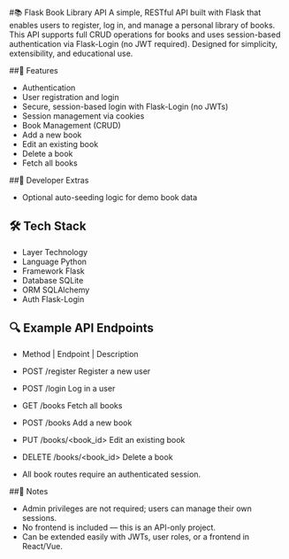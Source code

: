 #📚 Flask Book Library API
A simple, RESTful API built with Flask that enables users to register, log in, and manage a personal library of books. This API supports full CRUD operations for books and uses session-based authentication via Flask-Login (no JWT required). Designed for simplicity, extensibility, and educational use.

##🚀 Features
- Authentication
- User registration and login
- Secure, session-based login with Flask-Login (no JWTs)
- Session management via cookies
- Book Management (CRUD)
- Add a new book
- Edit an existing book
- Delete a book
- Fetch all books

##🧪 Developer Extras
- Optional auto-seeding logic for demo book data

## 🛠 Tech Stack
- Layer	Technology
- Language	Python
- Framework	Flask
- Database	SQLite
- ORM	SQLAlchemy
- Auth	Flask-Login

## 🔍 Example API Endpoints
- Method |	Endpoint |	Description
- POST	  /register	      Register a new user
- POST	  /login	        Log in a user
- GET	    /books	          Fetch all books
- POST  	/books	        Add a new book
- PUT    	/books/<book_id>	Edit an existing book
- DELETE	/books/<book_id>	Delete a book

- All book routes require an authenticated session.

##📌 Notes
- Admin privileges are not required; users can manage their own sessions.
- No frontend is included — this is an API-only project.
- Can be extended easily with JWTs, user roles, or a frontend in React/Vue.
